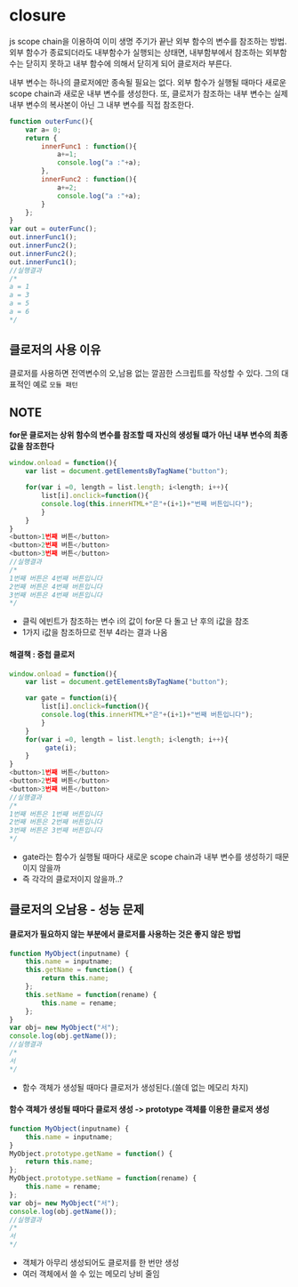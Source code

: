 # closure
js scope chain을 이용하여 이미 생명 주기가 끝난 외부 함수의 변수를 참조하는 방법.
외부 함수가 종료되더라도 내부함수가 실행되는 상태면, 내부함부에서 참조하는 외부함수는 닫히지 못하고 내부 함수에 의해서 닫히게 되어 클로저라 부른다.

내부 변수는 하나의 클로저에만 종속될 필요는 없다. 외부 함수가 실행될 때마다 새로운 scope chain과 새로운 내부 변수를 생성한다. 또, 클로저가 참조하는 내부 변수는 실제 내부 변수의 복사본이 아닌 그 내부 변수를 직접 참조한다.

```javascript
function outerFunc(){
    var a= 0;
    return {
        innerFunc1 : function(){
            a+=1;
            console.log("a :"+a);
        },
        innerFunc2 : function(){
            a+=2;
            console.log("a :"+a);
        }
    };
}
var out = outerFunc();
out.innerFunc1();
out.innerFunc2();
out.innerFunc2();
out.innerFunc1();
//실행결과
/*
a = 1
a = 3
a = 5
a = 6
*/
```


## 클로저의 사용 이유
클로저를 사용하면 전역변수의 오,남용 없는 깔끔한 스크립트를 작성할 수 있다. 그의 대표적인 예로 `모듈 패턴`

## NOTE
**for문 클로저는 상위 함수의 변수를 참조할 때 자신의 생성될 떄가 아닌 내부 변수의 최종 값을 참조한다**
```javascript
window.onload = function(){
    var list = document.getElementsByTagName("button");

    for(var i =0, length = list.length; i<length; i++){
        list[i].onclick=function(){
        console.log(this.innerHTML+"은"+(i+1)+"번째 버튼입니다");
        }
    }
}
<button>1번째 버튼</button>
<button>2번째 버튼</button>
<button>3번째 버튼</button>
//실행결과
/*
1번째 버튼은 4번째 버튼입니다
2번째 버튼은 4번째 버튼입니다
3번째 버튼은 4번째 버튼입니다
*/
```
- 클릭 에빈트가 참조하는 변수 i의 값이 for문 다 돌고 난 후의 i값을 참조
- 1가지 i값을 참조하므로 전부 4라는 결과 나옴

#### 해결책 : 중첩 클로저
```javascript
window.onload = function(){
    var list = document.getElementsByTagName("button");

    var gate = function(i){
        list[i].onclick=function(){
        console.log(this.innerHTML+"은"+(i+1)+"번째 버튼입니다");
        }
    }
    for(var i =0, length = list.length; i<length; i++){
         gate(i);
    }
}
<button>1번째 버튼</button>
<button>2번째 버튼</button>
<button>3번째 버튼</button>
//실행결과
/*
1번째 버튼은 1번째 버튼입니다
2번째 버튼은 2번째 버튼입니다
3번째 버튼은 3번째 버튼입니다
*/
```
- gate라는 함수가 실행될 때마다 새로운 scope chain과 내부 변수를 생성하기 때문이지 않을까
- 즉 각각의 클로저이지 않을까..?

## 클로저의 오남용 - 성능 문제
#### 클로저가 필요하지 않는 부분에서 클로저를 사용하는 것은 좋지 않은 방법

```javascript
function MyObject(inputname) {
    this.name = inputname;
    this.getName = function() {
        return this.name;
    };
    this.setName = function(rename) {
        this.name = rename;
    };
}
var obj= new MyObject("서");
console.log(obj.getName());
//실행결과
/*
서
*/
```
- 함수 객체가 생성될 때마다 클로저가 생성된다.(쓸데 없는 메모리 차지)

#### 함수 객체가 생성될 때마다 클로저 생성 -> prototype 객체를 이용한 클로저 생성
```javascript
function MyObject(inputname) {
    this.name = inputname;
}
MyObject.prototype.getName = function() {
    return this.name;
};
MyObject.prototype.setName = function(rename) {
    this.name = rename;
};
var obj= new MyObject("서");
console.log(obj.getName());
//실행결과
/*
서
*/
```
- 객체가 아무리 생성되어도 클로저를 한 번만 생성
- 여러 객체에서 쓸 수 있는 메모리 낭비 줄임
